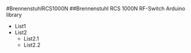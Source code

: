 #BrennenstuhlRCS1000N
##Brennenstuhl RCS 1000N RF-Switch Arduino library

- List1
- List2
  - List2.1
  - List2.2
